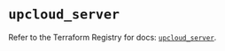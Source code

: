 # `upcloud_server`

Refer to the Terraform Registry for docs: [`upcloud_server`](https://registry.terraform.io/providers/upcloudltd/upcloud/5.23.4/docs/resources/server).
